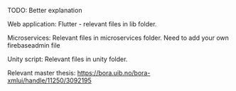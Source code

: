 TODO: Better explanation



Web application: Flutter - relevant files in lib folder.

Microservices: Relevant files in microservices folder. Need to add your own firebaseadmin file

Unity script: Relevant files in unity folder.


Relevant master thesis: https://bora.uib.no/bora-xmlui/handle/11250/3092195
